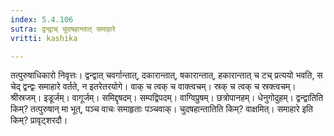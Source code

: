 ```yaml
---
index: 5.4.106
sutra: द्वन्द्वाच् चुदषहान्तात् समाहारे
vritti: kashika

---
```

तत्पुरुषाधिकारो निवृत्तः। द्वन्द्वात् चवर्गान्तात्, दकारान्तात्, षकारान्तात्, हकारान्तात् च टच् प्रत्ययो भवति, स चेद् द्वन्द्वः समाहारे वर्तते, न इतरेतरयोगे। वाक् च त्वक् च वाक्त्वचम्। स्रक् च त्वक् च स्रक्त्वचम्। श्रीस्रजम्। इडूर्जम्। वागूर्जम्। समिद्दृषदम्। सम्पद्विपदम्। वाग्विप्रुषम्। छत्रोपानहम्। धेनुगोदुहम्। द्वन्द्वातिति किम्? तत्पुरुषान् मा भूत्, पञ्च वाचः समाहृताः पञ्चवाक्। चुदषहान्तातिति किम्? वाक्षमित्। समाहारे इति किम्? प्रावृट्शरदौ।